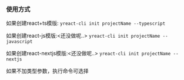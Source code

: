 ### 使用方式

如果创建react+ts模版:
```yreact-cli init projectName --typescript```

如果创建react-js模版:<还没做呢..>
```yreact-cli init projectName --javascript```

如果创建react-nextjs模版:<还没做呢..>
```yreact-cli init projectName --nextjs```

如果不加类型参数，执行命令可选择